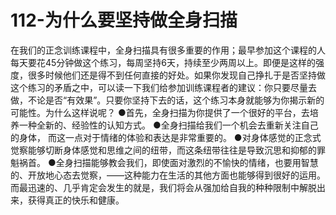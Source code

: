 # 112-为什么要坚持做全身扫描
在我们的正念训练课程中，全身扫描具有很多重要的作用；最早参加这个课程的人每天要花45分钟做这个练习，每周坚持6天，持续至少两周以上。即便是这样的强度，很多时候他们还是得不到任何直接的好处。如果你发现自己挣扎于是否坚持做这个练习的矛盾之中，可以读一下我们给参加训练课程者的建议：你只要尽量去做，不论是否“有效果”。只要你坚持下去的话，这个练习本身就能够为你揭示新的可能性。为什么这样说呢？
●首先，全身扫描为你提供了一个很好的平台，去培养一种全新的、经验性的认知方式。
●全身扫描给我们一个机会去重新关注自己的身体， 而这一点对于情绪的体验和表达是非常重要的。
●对身体感觉的正念式觉察能够切断身体感觉和思维之间的纽带，而这条纽带往往是导致沉思和抑郁的罪魁祸首。
●全身扫描能够教会我们，即使面对激烈的不愉快的情绪，也要用智慧的、开放地心态去觉察，——这种能力在生活的其他方面也能够得到很好的运用。
而最迅速的、几乎肯定会发生的就是，我们将会从强加给自我的种种限制中解脱出来，获得真正的快乐和健康。